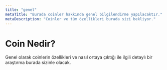 ```yaml
---
title: "genel"
metaTitle: "Burada coinler hakkında genel bilgilendirme yapılacaktır."
metaDescription: "Coinler ve tüm özellikleri burada sizi bekliyor."
---
```


# Coin Nedir?

Genel olarak coinlerin özellikleri ve nasıl ortaya çıktığı ile ilgili detaylı bir araştırma burada sizinle olacak.